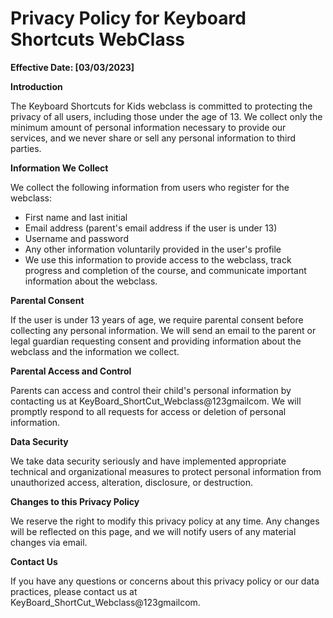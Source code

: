 # Privacy Policy for Keyboard Shortcuts WebClass

**Effective Date: [03/03/2023]**

**Introduction**

The Keyboard Shortcuts for Kids webclass is committed to protecting the privacy of all users, including those under the age of 13. We collect only the minimum amount of personal information necessary to provide our services, and we never share or sell any personal information to third parties.

**Information We Collect**

We collect the following information from users who register for the webclass:

* First name and last initial
* Email address (parent's email address if the user is under 13)
* Username and password
* Any other information voluntarily provided in the user's profile
* We use this information to provide access to the webclass, track progress and completion of the course, and communicate important information about the webclass.

**Parental Consent**

If the user is under 13 years of age, we require parental consent before collecting any personal information. We will send an email to the parent or legal guardian requesting consent and providing information about the webclass and the information we collect.

**Parental Access and Control**

Parents can access and control their child's personal information by contacting us at KeyBoard_ShortCut_Webclass@123gmailcom. We will promptly respond to all requests for access or deletion of personal information.

**Data Security**

We take data security seriously and have implemented appropriate technical and organizational measures to protect personal information from unauthorized access, alteration, disclosure, or destruction.

**Changes to this Privacy Policy**

We reserve the right to modify this privacy policy at any time. Any changes will be reflected on this page, and we will notify users of any material changes via email.

**Contact Us**

If you have any questions or concerns about this privacy policy or our data practices, please contact us at KeyBoard_ShortCut_Webclass@123gmailcom.
